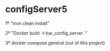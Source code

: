 # configServer5

1º "mvn clean install"

2º "Docker build -t bar_config_server ."

3º docker-compose general (out of this project)


